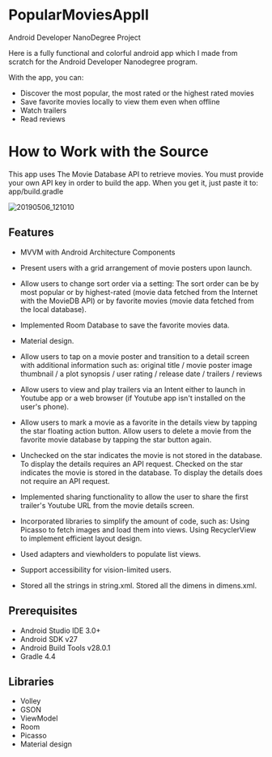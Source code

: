 # PopularMoviesAppII
Android Developer NanoDegree Project

Here is a fully functional and colorful android app which I made from scratch for the Android Developer Nanodegree program.

With the app, you can:

   * Discover the most popular, the most rated or the highest rated movies
   * Save favorite movies locally to view them even when offline
   * Watch trailers
   * Read reviews

# How to Work with the Source

This app uses The Movie Database API to retrieve movies. You must provide your own API key in order to build the app. When you get it, just paste it to: app/build.gradle

![20190506_121010](https://user-images.githubusercontent.com/32399318/57221955-d6555580-6ff8-11e9-9b7b-71bdab7e89f1.gif)

## Features

* MVVM with Android Architecture Components

* Present users with a grid arrangement of movie posters upon launch.

* Allow users to change sort order via a setting: The sort order can be by most popular or by highest-rated (movie data fetched from the Internet with the MovieDB API) or by favorite movies (movie data fetched from the local database).

* Implemented Room Database to save the favorite movies data.

* Material design.

* Allow users to tap on a movie poster and transition to a detail screen with additional information such as: original title / movie poster image thumbnail / a plot synopsis / user rating / release date / trailers / reviews

* Allow users to view and play trailers via an Intent either to launch in Youtube app or a web browser (if Youtube app isn't installed on the user's phone).

* Allow users to mark a movie as a favorite in the details view by tapping the star floating action button. Allow users to delete a movie from the favorite movie database by tapping the star button again.

* Unchecked on the star indicates the movie is not stored in the database. To display the details requires an API request. Checked on the star indicates the movie is stored in the database. To display the details does not require an API request.

* Implemented sharing functionality to allow the user to share the first trailer's Youtube URL from the movie details screen.


* Incorporated libraries to simplify the amount of code, such as: Using Picasso to fetch images and load them into views. Using RecyclerView  to implement efficient layout design.

* Used adapters and viewholders to populate list views. 

* Support accessibility for vision-limited users.

* Stored all the strings in string.xml. Stored all the dimens in dimens.xml.


## Prerequisites

* Android Studio IDE 3.0+
* Android SDK v27
* Android Build Tools v28.0.1
* Gradle 4.4

## Libraries

* Volley
* GSON
* ViewModel
* Room
* Picasso
* Material design

